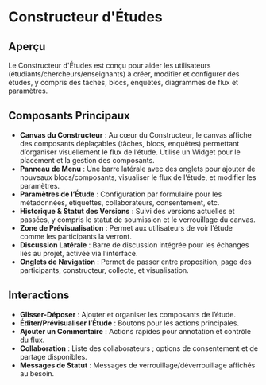 # Constructeur d'Études

## Aperçu

Le Constructeur d'Études est conçu pour aider les utilisateurs (étudiants/chercheurs/enseignants) à créer, modifier et configurer des études, y compris des tâches, blocs, enquêtes, diagrammes de flux et paramètres.

## Composants Principaux

- **Canvas du Constructeur** : Au cœur du Constructeur, le canvas affiche des composants déplaçables (tâches, blocs, enquêtes) permettant d’organiser visuellement le flux de l’étude. Utilise un Widget pour le placement et la gestion des composants.
- **Panneau de Menu** : Une barre latérale avec des onglets pour ajouter de nouveaux blocs/composants, visualiser le flux de l’étude, et modifier les paramètres.
- **Paramètres de l’Étude** : Configuration par formulaire pour les métadonnées, étiquettes, collaborateurs, consentement, etc.
- **Historique & Statut des Versions** : Suivi des versions actuelles et passées, y compris le statut de soumission et le verrouillage du canvas.
- **Zone de Prévisualisation** : Permet aux utilisateurs de voir l’étude comme les participants la verront.
- **Discussion Latérale** : Barre de discussion intégrée pour les échanges liés au projet, activée via l’interface.
- **Onglets de Navigation** : Permet de passer entre proposition, page des participants, constructeur, collecte, et visualisation.

## Interactions

- **Glisser-Déposer** : Ajouter et organiser les composants de l’étude.
- **Éditer/Prévisualiser l’Étude** : Boutons pour les actions principales.
- **Ajouter un Commentaire** : Actions rapides pour annotation et contrôle du flux.
- **Collaboration** : Liste des collaborateurs ; options de consentement et de partage disponibles.
- **Messages de Statut** : Messages de verrouillage/déverrouillage affichés au besoin.